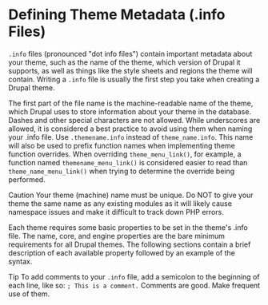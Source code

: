 # Defining Theme Metadata (.info Files)


`.info` files (pronounced "dot info files") contain important metadata about your theme, such as the name of the theme, which version of Drupal it supports, as well as things like the style sheets and regions the theme will contain. Writing a `.info` file is usually the first step you take when creating a Drupal theme.

The first part of the file name is the machine-readable name of the theme, which Drupal uses to store information about your theme in the database. Dashes and other special characters are not allowed. While underscores are allowed, it is considered a best practice to avoid using them when naming your .info file. Use `.themename.info` instead of `theme_name.info`. This name will also be used to prefix function names when implementing theme function overrides. When overriding `theme_menu_link()`, for example, a function named `themename_menu_link()` is considered easier to read than `theme_name_menu_link()` when trying to determine the override being performed.

Caution Your theme (machine) name must be unique. Do NOT to give your theme the same name as any existing modules as it will likely cause namespace issues and make it difficult to track down PHP errors.

Each theme requires some basic properties to be set in the theme's .info file. The name, core, and engine properties are the bare minimum requirements for all Drupal themes. The following sections contain a brief description of each available property followed by an example of the syntax.

Tip To add comments to your `.info` file, add a semicolon to the beginning of each line, like so: `; This is a comment.` Comments are good. Make frequent use of them.
